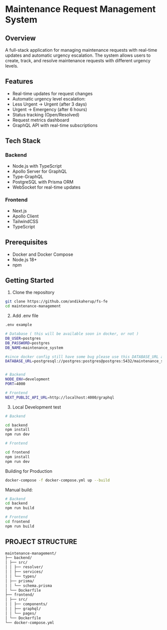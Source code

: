 # Maintenance Request Management System

## Overview

A full-stack application for managing maintenance requests with real-time updates and automatic urgency escalation. The system allows users to create, track, and resolve maintenance requests with different urgency levels.

## Features

- Real-time updates for request changes
- Automatic urgency level escalation:
- Less Urgent → Urgent (after 3 days)
- Urgent → Emergency (after 6 hours)
- Status tracking (Open/Resolved)
- Request metrics dashboard
- GraphQL API with real-time subscriptions

## Tech Stack

### Backend

- Node.js with TypeScript
- Apollo Server for GraphQL
- Type-GraphQL
- PostgreSQL with Prisma ORM
- WebSocket for real-time updates

### Frontend

- Next.js
- Apollo Client
- TailwindCSS
- TypeScript

## Prerequisites

- Docker and Docker Compose
- Node.js 18+
- npm

## Getting Started

1. Clone the repository

```bash
git clone https://github.com/andikaherup/fs-fe
cd maintenance-management
```

2. Add .env file

```bash
.env example

# Database ( this will be available soon in docker, or not )
DB_USER=postgres
DB_PASSWORD=postgres
DB_NAME=maintenance_system

#since docker config still have some bug please use this DATABASE_URL and use your own database
DATABASE_URL=postgresql://postgres:postgres@postgres:5432/maintenance_system


# Backend
NODE_ENV=development
PORT=4000

# Frontend
NEXT_PUBLIC_API_URL=http://localhost:4000/graphql
```

3. Local Development test

```bash
# Backend

cd backend
npm install
npm run dev

# Frontend

cd frontend
npm install
npm run dev

```

Building for Production

```bash
docker-compose -f docker-compose.yml up --build
```

Manual build:

```bash
# Backend
cd backend
npm run build

# Frontend
cd frontend
npm run build

```

## PROJECT STRUCTURE

```bash
maintenance-management/
├── backend/
│ ├── src/
│ │ ├── resolver/
│ │ ├── services/
│ │ └── types/
│ ├── prisma/
│ │ └── schema.prisma
│ └── Dockerfile
├── frontend/
│ ├── src/
│ │ ├── components/
│ │ ├── graphql/
│ │ └── pages/
│ └── Dockerfile
└── docker-compose.yml
```
